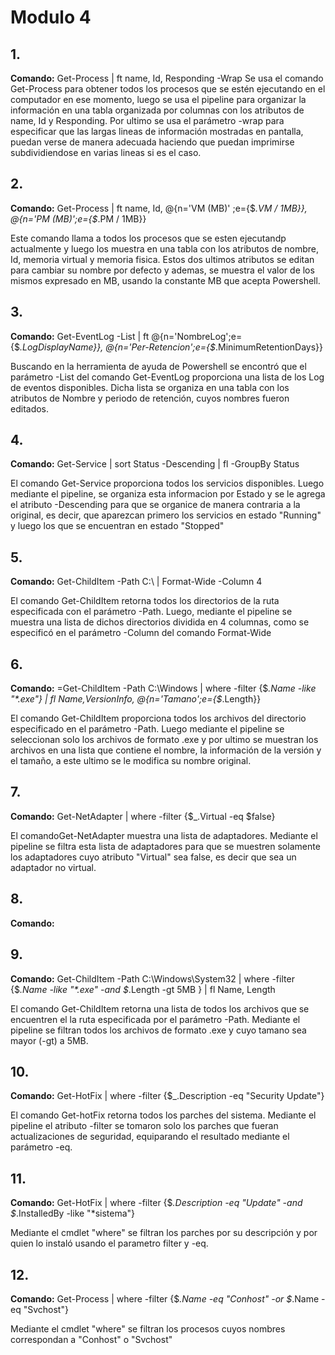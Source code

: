 # Modulo 4

## 1. 
**Comando:** Get-Process | ft name, Id, Responding -Wrap
Se usa el comando Get-Process para obtener todos los procesos que se estén ejecutando en el computador en ese momento, luego se usa el pipeline para organizar la información en una tabla organizada por columnas con los atributos de name, Id y Responding. Por ultimo se usa el parámetro -wrap para especificar que las largas lineas de información mostradas en pantalla, puedan verse de manera adecuada haciendo que puedan imprimirse subdividiendose en varias lineas si es el caso.


## 2. 
**Comando:** Get-Process | ft name, Id, @{n='VM (MB)' ;e={$_.VM / 1MB}}, @{n='PM (MB)';e={$_.PM / 1MB}}

Este comando llama a todos los procesos que se esten ejecutandp actualmente y luego los muestra en una tabla con los atributos de nombre, Id, memoria virtual y memoria fisica. Estos dos ultimos atributos se editan para cambiar su nombre por defecto y ademas, se muestra el valor de los mismos expresado en MB, usando la constante MB que acepta Powershell.

## 3. 
**Comando:**  Get-EventLog -List | ft @{n='NombreLog';e={$_.LogDisplayName}}, @{n='Per-Retencion';e={$_.MinimumRetentionDays}}

Buscando en la herramienta de ayuda de Powershell se encontró que el parámetro -List del comando Get-EventLog proporciona una lista de los Log de eventos disponibles. Dicha lista se organiza en una tabla con los atributos de Nombre y periodo de retención, cuyos nombres fueron editados. 

## 4. 
**Comando:**  Get-Service | sort Status -Descending | fl -GroupBy Status

El comando Get-Service proporciona  todos los servicios disponibles. Luego mediante el pipeline, se organiza esta informacion por Estado y se le agrega el atributo -Descending para que se organice de manera contraria a la original, es decir, que aparezcan  primero los servicios en estado "Running" y luego los que se encuentran en estado "Stopped"

## 5. 
**Comando:**  Get-ChildItem -Path C:\ | Format-Wide -Column 4

El comando Get-ChildItem retorna todos los directorios de la ruta especificada con el parámetro -Path. Luego, mediante el pipeline se muestra una lista de dichos directorios dividida en 4 columnas, como se especificó en el parámetro -Column del comando Format-Wide

## 6. 
**Comando:**  =Get-ChildItem -Path C:\Windows | where -filter {$_.Name -like "*.exe"} | fl  Name,VersionInfo, @{n='Tamano';e={$_.Length}}

El comando Get-ChildItem proporciona todos los archivos del directorio especificado en el parámetro -Path. Luego mediante el pipeline se seleccionan solo los archivos de formato .exe y por ultimo se muestran los archivos en una lista que contiene el nombre, la información de la versión y el tamaño, a este ultimo se le modifica su nombre original.

## 7. 
**Comando:** Get-NetAdapter | where -filter {$_.Virtual -eq $false}

El comandoGet-NetAdapter muestra una lista de adaptadores. Mediante el pipeline se filtra esta lista de adaptadores para que se muestren solamente los adaptadores cuyo atributo "Virtual" sea false, es decir que sea un adaptador no virtual.

## 8. 
**Comando:**

## 9. 
**Comando:** Get-ChildItem -Path C:\Windows\System32 | where -filter {$_.Name -like "*.exe" -and $_.Length -gt 5MB } | fl Name, Length

El comando Get-ChildItem retorna una lista  de todos los archivos que se encuentren el la ruta especificada por el parámetro -Path. Mediante el pipeline se filtran todos los archivos de formato .exe y cuyo tamano sea mayor (-gt) a 5MB.

## 10. 
**Comando:** Get-HotFix | where -filter {$_.Description -eq "Security Update"}

El comando Get-hotFix retorna todos los parches del sistema. Mediante el pipeline  el atributo -filter se tomaron solo los parches que fueran actualizaciones de seguridad, equiparando el resultado mediante el parámetro -eq.

## 11. 
**Comando:** Get-HotFix | where -filter {$_.Description -eq "Update" -and $_.InstalledBy -like "*sistema"}

Mediante el cmdlet "where" se filtran los parches por su descripción y por quien lo instaló usando el parametro filter y -eq.

## 12. 
**Comando:** Get-Process | where -filter {$_.Name -eq "Conhost" -or $_.Name -eq "Svchost"}

Mediante el cmdlet "where" se filtran los procesos cuyos nombres correspondan a "Conhost" o "Svchost"

